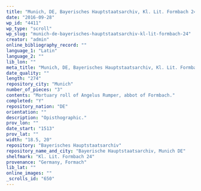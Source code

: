 ```yaml
---
title: "Munich, DE, Bayerisches Hauptstaatsarchiv, Kl. Lit. Formbach 24"
date: "2016-09-28"
wp_id: "4411"
wp_type: "scroll"
wp_slug: "munich-de-bayerisches-hauptstaatsarchiv-kl-lit-formbach-24"
creator: "admin"
online_bibliography_record: ""
language_1: "Latin"
language_2: ""
lib_lon: ""
meta_title: "Munich, DE, Bayerisches Hauptstaatsarchiv, Kl. Lit. Formbach 24"
date_quality: ""
length: "274"
repository_city: "Munich"
number_of_pieces: "3"
contents: "Mortuary roll of Angelus Rumper, abbot of Formbach."
completed: "Y"
repository_nation: "DE"
orientation: ""
description: "Opisthographic."
prov_lon: ""
date_start: "1513"
prov_lat: ""
width: "18.5, 20"
repository: "Bayerisches Hauptstaatsarchiv"
repository_name_and_city: "Bayerische Hauptstaatsarchiv, Munich DE"
shelfmark: "Kl. Lit. Formbach 24"
provenance: "Germany, Formach"
lib_lat: ""
online_images: ""
_scrolls_id: "650"
---
```



